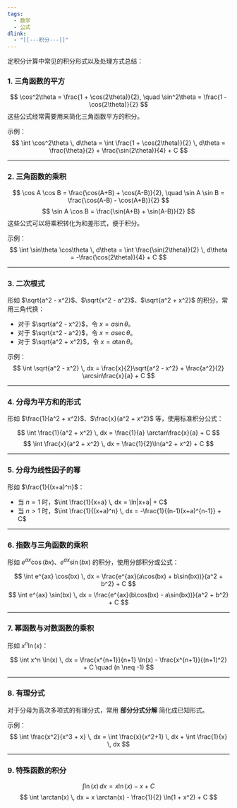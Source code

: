 ```yaml
---
tags:
  - 数学
  - 公式
dlink:
  - "[[---积分---]]"
---
```

定积分计算中常见的积分形式以及处理方式总结：

### 1. **三角函数的平方**
$$
\cos^2\theta = \frac{1 + \cos(2\theta)}{2}, \quad \sin^2\theta = \frac{1 - \cos(2\theta)}{2}
$$
这些公式经常需要用来简化三角函数平方的积分。

示例：  
$$
\int \cos^2\theta \, d\theta = \int \frac{1 + \cos(2\theta)}{2} \, d\theta = \frac{\theta}{2} + \frac{\sin(2\theta)}{4} + C
$$

---

### 2. **三角函数的乘积**
$$
\cos A \cos B = \frac{\cos(A+B) + \cos(A-B)}{2}, \quad \sin A \sin B = \frac{\cos(A-B) - \cos(A+B)}{2}
$$
$$
\sin A \cos B = \frac{\sin(A+B) + \sin(A-B)}{2}
$$
这些公式可以将乘积转化为和差形式，便于积分。

示例：  
$$
\int \sin\theta \cos\theta \, d\theta = \int \frac{\sin(2\theta)}{2} \, d\theta = -\frac{\cos(2\theta)}{4} + C
$$

---

### 3. **二次根式**
形如 $\sqrt{a^2 - x^2}$、$\sqrt{x^2 - a^2}$、$\sqrt{a^2 + x^2}$ 的积分，常用三角代换：

- 对于 $\sqrt{a^2 - x^2}$，令 $x = a \sin\theta$。
- 对于 $\sqrt{x^2 - a^2}$，令 $x = a \sec\theta$。
- 对于 $\sqrt{a^2 + x^2}$，令 $x = a \tan\theta$。

示例：  
$$
\int \sqrt{a^2 - x^2} \, dx = \frac{x}{2}\sqrt{a^2 - x^2} + \frac{a^2}{2} \arcsin\frac{x}{a} + C
$$

---

### 4. **分母为平方和的形式**
形如 $\frac{1}{a^2 + x^2}$、$\frac{x}{a^2 + x^2}$ 等，使用标准积分公式：

$$
\int \frac{1}{a^2 + x^2} \, dx = \frac{1}{a} \arctan\frac{x}{a} + C
$$
$$
\int \frac{x}{a^2 + x^2} \, dx = \frac{1}{2}\ln(a^2 + x^2) + C
$$

---

### 5. **分母为线性因子的幂**
形如 $\frac{1}{(x+a)^n}$：

- 当 $n = 1$ 时，$\int \frac{1}{x+a} \, dx = \ln|x+a| + C$
- 当 $n > 1$ 时，$\int \frac{1}{(x+a)^n} \, dx = -\frac{1}{(n-1)(x+a)^{n-1}} + C$

---

### 6. **指数与三角函数的乘积**
形如 $e^{ax} \cos(bx)$、$e^{ax} \sin(bx)$ 的积分，使用分部积分或公式：

$$
\int e^{ax} \cos(bx) \, dx = \frac{e^{ax}(a\cos(bx) + b\sin(bx))}{a^2 + b^2} + C
$$
$$
\int e^{ax} \sin(bx) \, dx = \frac{e^{ax}(b\cos(bx) - a\sin(bx))}{a^2 + b^2} + C
$$

---

### 7. **幂函数与对数函数的乘积**
形如 $x^n \ln(x)$：

$$
\int x^n \ln(x) \, dx = \frac{x^{n+1}}{n+1} \ln(x) - \frac{x^{n+1}}{(n+1)^2} + C \quad (n \neq -1)
$$

---

### 8. **有理分式**
对于分母为高次多项式的有理分式，常用 **部分分式分解** 简化成已知形式。

示例：  
$$
\int \frac{x^2}{x^3 + x} \, dx = \int \frac{x}{x^2+1} \, dx + \int \frac{1}{x} \, dx
$$

---

### 9. **特殊函数的积分**
$$
\int \ln(x) \, dx = x \ln(x) - x + C
$$
$$
\int \arctan(x) \, dx = x \arctan(x) - \frac{1}{2} \ln(1 + x^2) + C
$$

